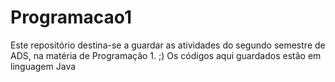 # Programacao1
Este repositório destina-se a guardar as atividades do segundo semestre de ADS, na matéria de Programação 1. ;)
Os códigos aqui guardados estão em linguagem Java
